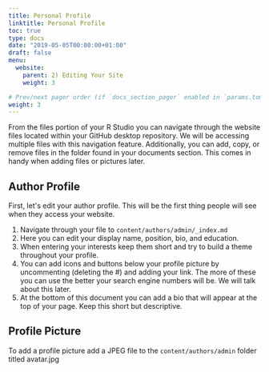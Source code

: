 ```yaml
---
title: Personal Profile
linktitle: Personal Profile
toc: true
type: docs
date: "2019-05-05T00:00:00+01:00"
draft: false
menu:
  website:
    parent: 2) Editing Your Site
    weight: 3

# Prev/next pager order (if `docs_section_pager` enabled in `params.toml`)
weight: 3
---
```


From the files portion of your R Studio you can navigate through the website files located within your GitHub desktop repository. We will be accessing multiple files with this navigation feature. Additionally, you can add, copy, or remove files in the folder found in your documents section. This comes in handy when adding files or pictures later.

## Author Profile

First, let's edit your author profile. This will be the first thing people will see when they access your website. 

1. Navigate through your file to `content/authors/admin/_index.md` 
2. Here you can edit your display name, position, bio, and education.
3. When entering your interests keep them short and try to build a theme throughout your profile.
4. You can add icons and buttons below your profile picture by uncommenting (deleting the #) and adding your link. The more of these you can use the better your search engine numbers will be. We will talk about this later. 
5. At the bottom of this document you can add a bio that will appear at the top of your page. Keep this short but descriptive. 

## Profile Picture

To add a profile picture add a JPEG file to the `content/authors/admin` folder titled avatar.jpg
